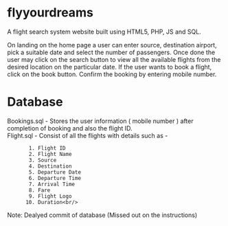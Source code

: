 # flyyourdreams
A flight search system website built using HTML5, PHP, JS and SQL.

On landing on the home page a user can enter source, destination airport, pick a suitable date and select the number of passengers. Once done the user may click on the search button to view all the available flights from the desired location on the particular date. If the user wants to book a flight, click on the book button. Confirm the booking by entering mobile number. 

# Database

Bookings.sql - Stores the user information ( mobile number ) after completion of booking and also the flight ID.<br />
Flight.sql   - Consist of all the flights with details such as -
          
           1. Flight ID
           2. Flight Name
           3. Source
           4. Destination
           5. Departure Date
           6. Departure Time
           7. Arrival Time 
           8. Fare 
           9. Flight Logo
          10. Duration<br/>

Note: Dealyed commit of database (Missed out on the instructions)
          
